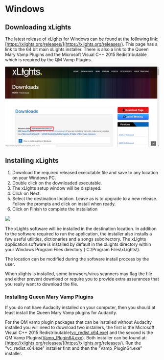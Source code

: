 # Windows

## Downloading xLights

The latest release of xLights for Windows can be found at the following link: [https://xlights.org/releases/](https://xlights.org/releases/). This page has a link to the 64 bit main xLights installer. There is also a link to the Queen Mary Vamp Plugins and the Microsoft Visual C++ 2015 Redistributable which is required by the QM Vamp Plugins.

![](<../../.gitbook/assets/image (1158).png>)

## Installing xLights <a href="#installing" id="installing"></a>

1. Download the required released executable file and save to any location on your Windows PC.
2. Double click on the downloaded executable.
3. The xLights setup window will be displayed.
4. Click on Next.
5. Select the destination location. Leave as is to upgrade to a new release. Follow the prompts and click on install when ready.
6. Click on Finish to complete the installation

![](<../../.gitbook/assets/image - 2022-07-31T003818.584.png>)

The xLights software will be installed in the destination location. In addition to the software required to run the application, the installer also installs a few useful utilities, dictionaries and a songs subdirectory. The xLights application software is installed by default in the xLights directory within your Windows Program Files directory ( C:\Program Files\xLights\\).

The location can be modified during the software install process by the user.

When xlights is installed, some browsers/virus scanners may flag the file and either prevent download or require you to provide extra assurances that you really want to download the file.

### Installing Queen Mary Vamp Plugins

If you do not have Audacity installed on your computer, then you should at least install the Queen Mary Vamp plugins for Audacity.

For the QM vamp plugin packages that can be installed without Audacity installed you will need to download two installers, the first is the Microsoft Visual C++ 2015 Redistributable([vc\_redist.x64.exe](https://www.microsoft.com/en-us/download/confirmation.aspx?id=52685)) and the second is the QM Vamp Plugins([Vamp\_Plugin64.exe](https://xlights.org/downloads/Vamp\_Plugin64.exe)). Both installer can be found at: [https://xlights.org/releases/](https://xlights.org/releases/). Run the "vc\_redist.x64.exe" installer first and then the "Vamp\_Plugin64.exe" installer.
